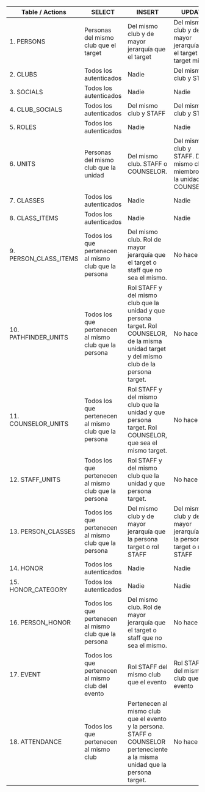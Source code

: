 | Table / Actions | SELECT | INSERT | UPDATE | DELETE |
| --- | --- | --- | --- | --- |
| 1. PERSONS | Personas del mismo club que el target | Del mismo club y de mayor jerarquía que el target | Del mismo club y de mayor jerarquía que el target o el target mismo | Nadie |
| 2. CLUBS | Todos los autenticados | Nadie | Del mismo club y STAFF | Nadie |
| 3. SOCIALS | Todos los autenticados | Nadie | Nadie | Nadie |
| 4. CLUB_SOCIALS | Todos los autenticados | Del mismo club y STAFF | Del mismo club y STAFF | Del mismo club y STAFF |
| 5. ROLES | Todos los autenticados | Nadie | Nadie | Nadie |
| 6. UNITS | Personas del mismo club que la unidad | Del mismo club. STAFF o COUNSELOR. | Del mismo club y STAFF. Del mismo club, miembro de la unidad Y COUNSELOR. | Nadie |
| 7.  CLASSES | Todos los autenticados | Nadie | Nadie | Nadie |
| 8. CLASS_ITEMS | Todos los autenticados | Nadie | Nadie | Nadie |
| 9. PERSON_CLASS_ITEMS | Todos los que pertenecen al mismo club que la persona | Del mismo club. Rol de mayor jerarquía que el target o staff que no sea el mismo. | No hace falta | Del mismo club. Rol de mayor jerarquía que el target o staff que no sea el mismo. |
| 10. PATHFINDER_UNITS | Todos los que pertenecen al mismo club que la persona |  Rol STAFF y del mismo club que la unidad y que persona target. Rol COUNSELOR, de la misma unidad target y del mismo club de la persona target. | No hace falta | Rol STAFF y del mismo club que la unidad y que persona target. Rol COUNSELOR, de la misma unidad target y del mismo club de la persona target. |
| 11. COUNSELOR_UNITS | Todos los que pertenecen al mismo club que la persona | Rol STAFF y del mismo club que la unidad y que persona target. Rol COUNSELOR, que sea el mismo target. | No hace falta | Rol STAFF y del mismo club que la unidad y que persona target. Rol COUNSELOR, que sea el mismo target. |
| 12. STAFF_UNITS | Todos los que pertenecen al mismo club que la persona | Rol STAFF y del mismo club que la unidad y que persona target. | No hace falta | Rol STAFF y del mismo club que la unidad y que persona target. |
| 13. PERSON_CLASSES | Todos los que pertenecen al mismo club que la persona | Del mismo club y de mayor jerarquía que la persona target o rol STAFF | Del mismo club y de mayor jerarquía que la persona target o rol STAFF | Del mismo club y de mayor jerarquía que la persona target o rol STAFF |
| 14. HONOR | Todos los autenticados | Nadie | Nadie | Nadie |
| 15. HONOR_CATEGORY | Todos los autenticados | Nadie | Nadie | Nadie |
| 16. PERSON_HONOR | Todos los que pertenecen al mismo club que la persona | Del mismo club. Rol de mayor jerarquía que el target o staff que no sea el mismo. | No hace falta | Del mismo club. Rol de mayor jerarquía que el target o staff que no sea el mismo. |
| 17. EVENT | Todos los que pertenecen al mismo club del evento | Rol STAFF del mismo club que el evento | Rol STAFF del mismo club que el evento | Rol STAFF del mismo club que el evento |
| 18. ATTENDANCE | Todos los que pertenecen al mismo club  | Pertenecen al mismo club que el evento y la persona. STAFF o COUNSELOR perteneciente a la misma unidad que la persona target. | No hace falta | Pertenecen al mismo club que el evento y la persona. STAFF o COUNSELOR perteneciente a la misma unidad que la persona target. |
